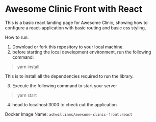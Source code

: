 # Awesome Clinic Front with React 

This is a basic react landing page for Awesome Clinic, showing how to configure a react-application with basic routing and basic css styling.

How to run: 

1. Download or fork this repository to your local machine.<br/>
2. before starting the local development environment, run the following command: 

> yarn install

This is to install all the dependencies required to run the library.

3. Execute the following command to start your server

> yarn start

4. head to localhost:3000 to check out the application

Docker Image Name: `ashwilliams/awesome-clinic-front:react`


